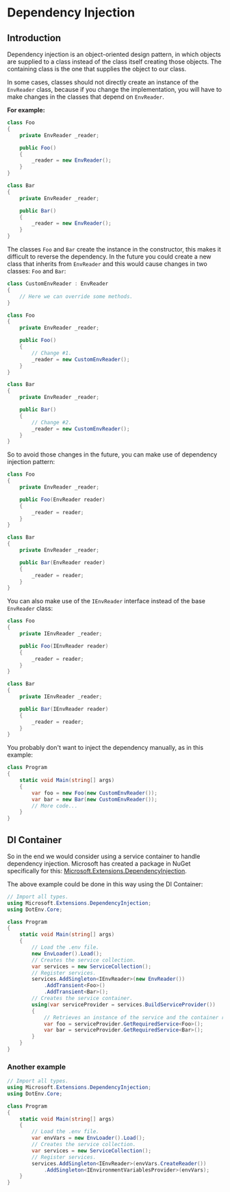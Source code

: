 # Dependency Injection

## Introduction

Dependency injection is an object-oriented design pattern, in which objects are supplied to a class instead of the class itself creating those objects. The containing class is the one that supplies the object to our class.

In some cases, classes should not directly create an instance of the `EnvReader` class, because if you change the implementation, you will have to make changes in the classes that depend on `EnvReader`.

**For example:**
```cs
class Foo
{
    private EnvReader _reader;

    public Foo()
    {
        _reader = new EnvReader();
    }
}

class Bar
{
    private EnvReader _reader;

    public Bar()
    {
        _reader = new EnvReader();
    }
}
```

The classes `Foo` and `Bar` create the instance in the constructor, this makes it difficult to reverse the dependency. In the future you could create a new class that inherits from `EnvReader` and this would cause changes in two classes: `Foo` and `Bar`:
```cs
class CustomEnvReader : EnvReader
{
    // Here we can override some methods.
}

class Foo
{
    private EnvReader _reader;

    public Foo()
    {
        // Change #1.
        _reader = new CustomEnvReader();
    }
}

class Bar
{
    private EnvReader _reader;

    public Bar()
    {
        // Change #2.
        _reader = new CustomEnvReader();
    }
}
```
So to avoid those changes in the future, you can make use of dependency injection pattern:
```cs
class Foo
{
    private EnvReader _reader;

    public Foo(EnvReader reader)
    {
        _reader = reader;
    }
}

class Bar
{
    private EnvReader _reader;

    public Bar(EnvReader reader)
    {
        _reader = reader;
    }
}
```
You can also make use of the `IEnvReader` interface instead of the base `EnvReader` class:
```cs
class Foo
{
    private IEnvReader _reader;

    public Foo(IEnvReader reader)
    {
        _reader = reader;
    }
}

class Bar
{
    private IEnvReader _reader;

    public Bar(IEnvReader reader)
    {
        _reader = reader;
    }
}
```
You probably don't want to inject the dependency manually, as in this example:
```cs
class Program
{
    static void Main(string[] args)
    {
        var foo = new Foo(new CustomEnvReader());
        var bar = new Bar(new CustomEnvReader());
        // More code...
    }
}
```

## DI Container

So in the end we would consider using a service container to handle dependency injection. Microsoft has created a package in NuGet specifically for this: [Microsoft.Extensions.DependencyInjection](https://www.nuget.org/packages/Microsoft.Extensions.DependencyInjection).

The above example could be done in this way using the DI Container:
```cs
// Import all types.
using Microsoft.Extensions.DependencyInjection;
using DotEnv.Core;

class Program
{
    static void Main(string[] args)
    {
        // Load the .env file.
        new EnvLoader().Load();
        // Creates the service collection.
        var services = new ServiceCollection();
        // Register services.
        services.AddSingleton<IEnvReader>(new EnvReader())
            .AddTransient<Foo>()
            .AddTransient<Bar>();
        // Creates the service container.
        using(var serviceProvider = services.BuildServiceProvider())
        {
            // Retrieves an instance of the service and the container resolves the dependencies.
            var foo = serviceProvider.GetRequiredService<Foo>();
            var bar = serviceProvider.GetRequiredService<Bar>();
        }
    }
}
```

### Another example
```cs
// Import all types.
using Microsoft.Extensions.DependencyInjection;
using DotEnv.Core;

class Program
{
    static void Main(string[] args)
    {
        // Load the .env file.
        var envVars = new EnvLoader().Load();
        // Creates the service collection.
        var services = new ServiceCollection();
        // Register services.
        services.AddSingleton<IEnvReader>(envVars.CreateReader())
            .AddSingleton<IEnvironmentVariablesProvider>(envVars);
    }
}
```